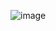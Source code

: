 ![image](https://github.com/PedrinhoNovaes/SpotifyPrototype/assets/91636937/6b09141d-a6db-4f84-996e-e06ae6cc679d)
